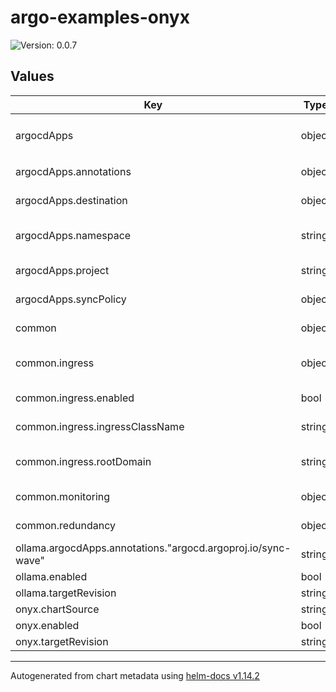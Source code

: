 # argo-examples-onyx

![Version: 0.0.7](https://img.shields.io/badge/Version-0.0.7-informational?style=flat-square)

## Values

| Key | Type | Default | Description |
|-----|------|---------|-------------|
| argocdApps | object | `{"annotations":{"argocd.argoproj.io/sync-wave":"20"},"destination":{"server":"https://kubernetes.default.svc"},"namespace":"argocd","project":"default","syncPolicy":{"automated":{"prune":true,"selfHeal":true},"syncOptions":["CreateNamespace=true","ServerSideApply=true"]}}` | ArgoCD Application defaults for all applications |
| argocdApps.annotations | object | `{"argocd.argoproj.io/sync-wave":"20"}` | Set default annotations for the application |
| argocdApps.destination | object | `{"server":"https://kubernetes.default.svc"}` | Set default argocd destination configuration |
| argocdApps.namespace | string | `"argocd"` | Set default namespace to put the ArgoCD App CRD into |
| argocdApps.project | string | `"default"` | Set default ArgoCD Project to designate |
| argocdApps.syncPolicy | object | `{"automated":{"prune":true,"selfHeal":true},"syncOptions":["CreateNamespace=true","ServerSideApply=true"]}` | Set default syncPolicy for all apps |
| common | object | `{"ingress":{"enabled":true,"ingressClassName":"traefik","rootDomain":""},"monitoring":{"enabled":false},"redundancy":{"replicas":3}}` | Set common settings to be used in all applications |
| common.ingress | object | `{"enabled":true,"ingressClassName":"traefik","rootDomain":""}` | Common defaults applied to ingresses in all applications |
| common.ingress.enabled | bool | `true` | Enable ingresses for all applications |
| common.ingress.ingressClassName | string | `"traefik"` | Set default ingressClassName |
| common.ingress.rootDomain | string | `""` | Set root domain to use for ingress rules of all applications |
| common.monitoring | object | `{"enabled":false}` | TODO Set/Enable podMonitor/serviceMonitor |
| common.redundancy | object | `{"replicas":3}` | Set default redundancy configurations |
| ollama.argocdApps.annotations."argocd.argoproj.io/sync-wave" | string | `"11"` |  |
| ollama.enabled | bool | `true` | Enable ollama |
| ollama.targetRevision | string | `"1.1.2"` | Set chart version/revision |
| onyx.chartSource | string | `"helm"` | Set chart source. git/helm |
| onyx.enabled | bool | `true` | Enable onyx |
| onyx.targetRevision | string | `"0.0.2"` | Set chart version/revision |

----------------------------------------------
Autogenerated from chart metadata using [helm-docs v1.14.2](https://github.com/norwoodj/helm-docs/releases/v1.14.2)
